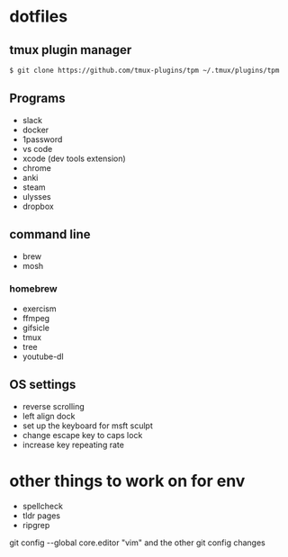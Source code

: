# dotfiles

## tmux plugin manager

```sh
$ git clone https://github.com/tmux-plugins/tpm ~/.tmux/plugins/tpm
```
## Programs
* slack
* docker
* 1password
* vs code
* xcode (dev tools extension)
* chrome
* anki
* steam
* ulysses
* dropbox

## command line
* brew
* mosh

### homebrew
* exercism
* ffmpeg
* gifsicle
* tmux
* tree
* youtube-dl
 
## OS settings
* reverse scrolling
* left align dock
* set up the keyboard for msft sculpt
* change escape key to caps lock
* increase key repeating rate

# other things to work on for env
* spellcheck
* tldr pages
* ripgrep

git config --global core.editor "vim"
and the other git config changes
